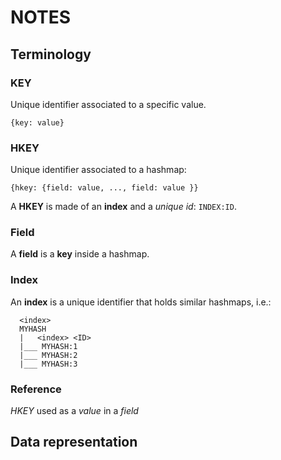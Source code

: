 # NOTES

## Terminology

### KEY

Unique identifier associated to a specific value.

`{key: value}`

### HKEY

Unique identifier associated to a hashmap:

`{hkey: {field: value, ..., field: value }}`

A **HKEY** is made of an **index** and a *unique id*: `INDEX:ID`.

### Field

A **field** is a **key** inside a hashmap.

### Index

An **index** is a unique identifier that holds similar hashmaps, i.e.:

```
  <index>
  MYHASH
  |   <index> <ID>    
  |___ MYHASH:1
  |___ MYHASH:2
  |___ MYHASH:3
```

### Reference

*HKEY* used as a *value* in a *field*

## Data representation
